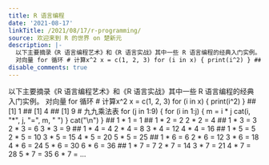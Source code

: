 ```yaml
---
title: R 语言编程
date: '2021-08-17'
linkTitle: /2021/08/17/r-programming/
source: 欢迎来到 R 的世界 on 楚新元
description: |-
  以下主要摘录《R 语言编程艺术》和《R 语言实战》其中一些 R 语言编程的经典入门实例。
  对向量 for 循环 # 计算x^2 x = c(1, 2, 3) for (i in x) { print(i^2) } ## [1] 1 ## [1] 4 ## [1] 9 # 九九乘法表 for (j in 1:9) { for (i in 1:j) { m = i * j cat(i, &#34;*&#34;, j, &#34;=&#34;, m, &#34; &#34;) } cat(&#34;\n&#34;) } ## 1 * 1 = 1 ## 1 * 2 = 2 2 * 2 = 4 ## 1 * 3 = 3 2 * 3 = 6 3 * 3 = 9 ## 1 * 4 = 4 2 * 4 = 8 3 * 4 = 12 4 * 4 = 16 ## 1 * 5 = 5 2 * 5 = 10 3 * 5 = 15 4 * 5 = 20 5 * 5 = 25 ## 1 * 6 = 6 2 * 6 = 12 3 * 6 = 18 4 * 6 = 24 5 * 6 = 30 6 * 6 = 36 ## 1 * 7 = 7 2 * 7 = 14 3 * 7 = 21 4 * 7 = 28 5 * 7 = 35 6 * 7 =  ...
disable_comments: true
---
```

以下主要摘录《R 语言编程艺术》和《R 语言实战》其中一些 R 语言编程的经典入门实例。
对向量 for 循环 # 计算x^2 x = c(1, 2, 3) for (i in x) { print(i^2) } ## [1] 1 ## [1] 4 ## [1] 9 # 九九乘法表 for (j in 1:9) { for (i in 1:j) { m = i * j cat(i, &#34;*&#34;, j, &#34;=&#34;, m, &#34; &#34;) } cat(&#34;\n&#34;) } ## 1 * 1 = 1 ## 1 * 2 = 2 2 * 2 = 4 ## 1 * 3 = 3 2 * 3 = 6 3 * 3 = 9 ## 1 * 4 = 4 2 * 4 = 8 3 * 4 = 12 4 * 4 = 16 ## 1 * 5 = 5 2 * 5 = 10 3 * 5 = 15 4 * 5 = 20 5 * 5 = 25 ## 1 * 6 = 6 2 * 6 = 12 3 * 6 = 18 4 * 6 = 24 5 * 6 = 30 6 * 6 = 36 ## 1 * 7 = 7 2 * 7 = 14 3 * 7 = 21 4 * 7 = 28 5 * 7 = 35 6 * 7 =  ...